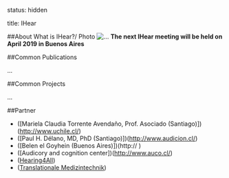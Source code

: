 status: hidden

title: IHear

##About
 What is IHear?/ Photo ![...](....jpg)
 **The next IHear meeting will be held on April 2019 in Buenos Aires** 


##Common Publications

...

##Common Projects

...


##Partner
* ([Mariela Claudia Torrente Avendaño, Prof. Asociado (Santiago)])(http://www.uchile.cl/)
* ([Paul H. Délano, MD, PhD (Santiago)])(http://www.audicion.cl/)
* ([Belen el Goyhein (Buenos Aires)])(http://  )
* ([Audicory and cognition center])(http://www.auco.cl/)
* ([Hearing4All](http://hearing4all.eu/EN/))
* ([Translationale Medizintechnik](https://www.item.fraunhofer.de/de/angebot/medizintechnik.html/))

